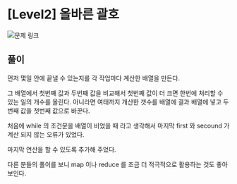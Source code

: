 # [Level2] 올바른 괄호 

![문제 링크](https://school.programmers.co.kr/learn/courses/30/lessons/42586)

## 풀이 
먼저 몇일 안에 끝낼 수 있는지를 각 작업마다 계산한 배열을 만든다. 

그 배열에서 첫번째 값과 두번째 값을 비교해서 첫번째 값이 더 크면 한번에 처리할 수 있는 일의 개수를 올린다. 
아니라면 여태까지 개산한 갯수를 배열에 결과 배열에 넣고 두번째 값을 첫번째 값으로 바꾼다.

처음에 while 의 조건문을 배열이 비었을 때 라고 생각해서 마지막 first 와 secound 가 계산 되지 않는 오류가 있었다. 

마지막 연산을 할 수 있도록 추가해 주었다. 

다른 분들의 풀이를 보니 map 이나 reduce 를 조금 더 적극적으로 활용하는 것도 좋아 보인다.
